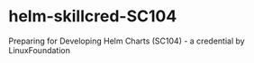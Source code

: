 # helm-skillcred-SC104
Preparing for Developing Helm Charts (SC104) - a credential by LinuxFoundation
